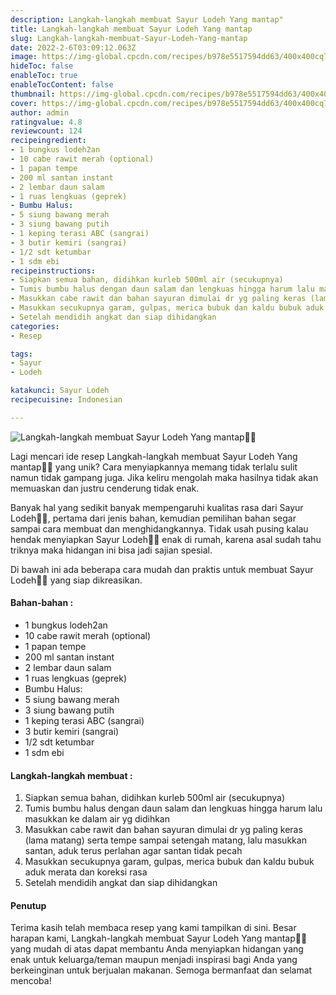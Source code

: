 ```yaml
---
description: Langkah-langkah membuat Sayur Lodeh Yang mantap"
title: Langkah-langkah membuat Sayur Lodeh Yang mantap
slug: Langkah-langkah-membuat-Sayur-Lodeh-Yang-mantap
date: 2022-2-6T03:09:12.063Z
image: https://img-global.cpcdn.com/recipes/b978e5517594dd63/400x400cq70/photo.jpg
hideToc: false
enableToc: true
enableTocContent: false
thumbnail: https://img-global.cpcdn.com/recipes/b978e5517594dd63/400x400cq70/photo.jpg
cover: https://img-global.cpcdn.com/recipes/b978e5517594dd63/400x400cq70/photo.jpg
author: admin
ratingvalue: 4.8
reviewcount: 124
recipeingredient:
- 1 bungkus lodeh2an
- 10 cabe rawit merah (optional)
- 1 papan tempe
- 200 ml santan instant
- 2 lembar daun salam
- 1 ruas lengkuas (geprek)
- Bumbu Halus:
- 5 siung bawang merah
- 3 siung bawang putih
- 1 keping terasi ABC (sangrai)
- 3 butir kemiri (sangrai)
- 1/2 sdt ketumbar
- 1 sdm ebi
recipeinstructions:
- Siapkan semua bahan, didihkan kurleb 500ml air (secukupnya)
- Tumis bumbu halus dengan daun salam dan lengkuas hingga harum lalu masukkan ke dalam air yg didihkan
- Masukkan cabe rawit dan bahan sayuran dimulai dr yg paling keras (lama matang) serta tempe sampai setengah matang, lalu masukkan santan, aduk terus perlahan agar santan tidak pecah
- Masukkan secukupnya garam, gulpas, merica bubuk dan kaldu bubuk aduk merata dan koreksi rasa
- Setelah mendidih angkat dan siap dihidangkan
categories:
- Resep

tags:
- Sayur
- Lodeh

katakunci: Sayur Lodeh
recipecuisine: Indonesian

---
```


![Langkah-langkah membuat Sayur Lodeh Yang mantap👩‍🍳](https://img-global.cpcdn.com/recipes/b978e5517594dd63/400x400cq70/photo.jpg)

Lagi mencari ide resep Langkah-langkah membuat Sayur Lodeh Yang mantap👩‍🍳 yang unik? Cara menyiapkannya memang tidak terlalu sulit namun tidak gampang juga. Jika keliru mengolah maka hasilnya tidak akan memuaskan dan justru cenderung tidak enak.

Banyak hal yang sedikit banyak mempengaruhi kualitas rasa dari Sayur Lodeh👩‍🍳, pertama dari jenis bahan, kemudian pemilihan bahan segar sampai cara membuat dan menghidangkannya. Tidak usah pusing kalau hendak menyiapkan Sayur Lodeh👩‍🍳 enak di rumah, karena asal sudah tahu triknya maka hidangan ini bisa jadi sajian spesial.

Di bawah ini ada beberapa cara mudah dan praktis untuk membuat Sayur Lodeh👩‍🍳 yang siap dikreasikan.

<!--inarticleads1-->

#### Bahan-bahan :

- 1 bungkus lodeh2an
- 10 cabe rawit merah (optional)
- 1 papan tempe
- 200 ml santan instant
- 2 lembar daun salam
- 1 ruas lengkuas (geprek)
- Bumbu Halus:
- 5 siung bawang merah
- 3 siung bawang putih
- 1 keping terasi ABC (sangrai)
- 3 butir kemiri (sangrai)
- 1/2 sdt ketumbar
- 1 sdm ebi

<!--inarticleads2-->

#### Langkah-langkah membuat :

1. Siapkan semua bahan, didihkan kurleb 500ml air (secukupnya)
1. Tumis bumbu halus dengan daun salam dan lengkuas hingga harum lalu masukkan ke dalam air yg didihkan
1. Masukkan cabe rawit dan bahan sayuran dimulai dr yg paling keras (lama matang) serta tempe sampai setengah matang, lalu masukkan santan, aduk terus perlahan agar santan tidak pecah
1. Masukkan secukupnya garam, gulpas, merica bubuk dan kaldu bubuk aduk merata dan koreksi rasa
1. Setelah mendidih angkat dan siap dihidangkan

#### Penutup

Terima kasih telah membaca resep yang kami tampilkan di sini. Besar harapan kami, Langkah-langkah membuat Sayur Lodeh Yang mantap👩‍🍳 yang mudah di atas dapat membantu Anda menyiapkan hidangan yang enak untuk keluarga/teman maupun menjadi inspirasi bagi Anda yang berkeinginan untuk berjualan makanan. Semoga bermanfaat dan selamat mencoba!